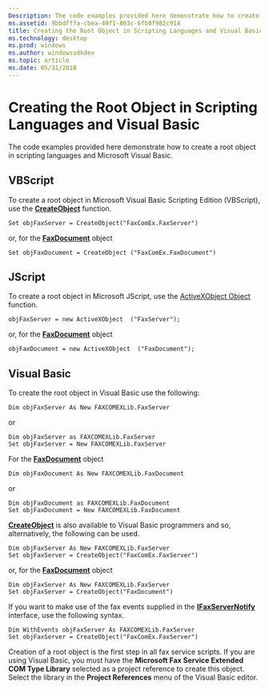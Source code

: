 ```yaml
---
Description: The code examples provided here demonstrate how to create a root object in scripting languages and Microsoft Visual Basic.
ms.assetid: 9bbdfffa-cbea-49f1-863c-6fb0f982c914
title: Creating the Root Object in Scripting Languages and Visual Basic
ms.technology: desktop
ms.prod: windows
ms.author: windowssdkdev
ms.topic: article
ms.date: 05/31/2018
---
```


# Creating the Root Object in Scripting Languages and Visual Basic

The code examples provided here demonstrate how to create a root object in scripting languages and Microsoft Visual Basic.

## VBScript

To create a root object in Microsoft Visual Basic Scripting Edition (VBScript), use the [**CreateObject**](https://msdn.microsoft.com/windows/desktop/ec11fd03-b420-412f-b25a-057f877cefbc) function.


```
Set objFaxServer = CreateObject("FaxComEx.FaxServer")
```



or, for the [**FaxDocument**](-mfax-faxdocument.md) object


```
Set objFaxDocument = CreateObject ("FaxComEx.FaxDocument")
```



## JScript

To create a root object in Microsoft JScript, use the [ActiveXObject Object](http://msdn.microsoft.com/library/en-us/jscript7/html/jsobjActiveXObject.asp) function.


```
objFaxServer = new ActiveXObject  ("FaxServer");
```



or, for the [**FaxDocument**](-mfax-faxdocument.md) object


```
objFaxDocument = new ActiveXObject  ("FaxDocument");
```



## Visual Basic

To create the root object in Visual Basic use the following:


```
Dim objFaxServer As New FAXCOMEXLib.FaxServer
```



or


```
Dim objFaxServer as FAXCOMEXLib.FaxServer
Set objFaxServer = New FAXCOMEXLib.FaxServer
```



For the [**FaxDocument**](-mfax-faxdocument.md) object


```
Dim objFaxDocument As New FAXCOMEXLib.FaxDocument
```



or


```
Dim objFaxDocument as FAXCOMEXLib.FaxDocument
Set objFaxDocument = New FAXCOMEXLib.FaxDocument
```



[**CreateObject**](https://msdn.microsoft.com/windows/desktop/ec11fd03-b420-412f-b25a-057f877cefbc) is also available to Visual Basic programmers and so, alternatively, the following can be used.


```
Dim objFaxServer As New FAXCOMEXLib.FaxServer
Set objFaxServer = CreateObject("FaxComEx.FaxServer")
```



or, for the [**FaxDocument**](-mfax-faxdocument.md) object


```
Dim objFaxServer As New FAXCOMEXLib.FaxServer
Set objFaxServer = CreateObject("FaxDocument")
```



If you want to make use of the fax events supplied in the [**IFaxServerNotify**](/previous-versions/windows/desktop/api/FaxComex/) interface, use the following syntax.


```
Dim WithEvents objFaxServer As FAXCOMEXLib.FaxServer
Set objFaxServer = CreateObject("FaxComEx.FaxServer")
```



Creation of a root object is the first step in all fax service scripts. If you are using Visual Basic, you must have the **Microsoft Fax Service Extended COM Type Library** selected as a project reference to create this object. Select the library in the **Project References** menu of the Visual Basic editor.

 

 




